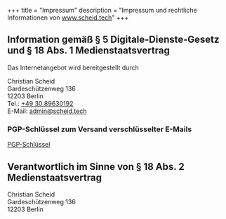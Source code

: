 +++
title = "Impressum"
description = "Impressum und rechtliche Informationen von www.scheid.tech"
+++

## Information gemäß § 5 Digitale-Dienste-Gesetz und § 18 Abs. 1 Medienstaatsvertrag 

Das Internetangebot wird bereitgestellt durch

Christian Scheid\
Gardeschützenweg 136\
12203 Berlin\
Tel.: [+49 30 89630192](tel:+493089630192)\
E-Mail: <admin@scheid.tech>

<!--more-->

### PGP-Schlüssel zum Versand verschlüsselter E-Mails

[PGP-Schlüssel](/files/pgp-key.asc)

## Verantwortlich im Sinne von § 18 Abs. 2 Medienstaatsvertrag 
Christian Scheid\
Gardeschützenweg 136\
12203 Berlin
